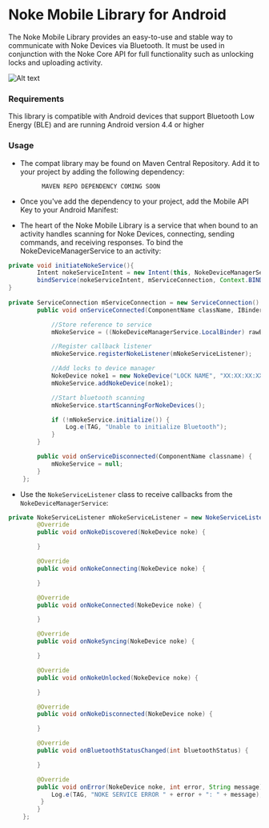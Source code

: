 
# Noke Mobile Library for Android #

The Noke Mobile Library provides an easy-to-use and stable way to communicate with Noke Devices via Bluetooth.  It must be used in conjunction with the Noke Core API for full functionality such as unlocking locks and uploading activity.

![Alt text](https://i.imgur.com/UQh2nNy.png)

### Requirements ###

This library is compatible with Android devices that support Bluetooth Low Energy (BLE) and are running Android version 4.4 or higher

### Usage ###

* The compat library may be found on Maven Central Repository.  Add it to your project by adding the following dependency:

            MAVEN REPO DEPENDENCY COMING SOON
	
* Once you've add the dependency to your project, add the Mobile API Key to your Android Manifest:
        <meta-data android:name= "noke-core-api-mobile-key"
                   android:value= "MOBILE_KEY_HERE"
                   />

* The heart of the Noke Mobile Library is a service that when bound to an activity handles scanning for Noke Devices, connecting, sending commands, and receiving responses. To bind the NokeDeviceManagerService to an activity:
```java
private void initiateNokeService(){
        Intent nokeServiceIntent = new Intent(this, NokeDeviceManagerService.class);
        bindService(nokeServiceIntent, mServiceConnection, Context.BIND_AUTO_CREATE);
}
            
private ServiceConnection mServiceConnection = new ServiceConnection() {
        public void onServiceConnected(ComponentName className, IBinder rawBinder) {

            //Store reference to service
            mNokeService = ((NokeDeviceManagerService.LocalBinder) rawBinder).getService();

            //Register callback listener
            mNokeService.registerNokeListener(mNokeServiceListener);

            //Add locks to device manager
            NokeDevice noke1 = new NokeDevice("LOCK NAME", "XX:XX:XX:XX:XX:XX");
            mNokeService.addNokeDevice(noke1);

            //Start bluetooth scanning
            mNokeService.startScanningForNokeDevices();

            if (!mNokeService.initialize()) {
                Log.e(TAG, "Unable to initialize Bluetooth");
            }
        }

        public void onServiceDisconnected(ComponentName classname) {
            mNokeService = null;
        }
    };
```

* Use the `NokeServiceListener` class to receive callbacks from the `NokeDeviceManagerService`:

```java
private NokeServiceListener mNokeServiceListener = new NokeServiceListener() {
        @Override
        public void onNokeDiscovered(NokeDevice noke) {

        }

        @Override
        public void onNokeConnecting(NokeDevice noke) {

        }

        @Override
        public void onNokeConnected(NokeDevice noke) {

        }

        @Override
        public void onNokeSyncing(NokeDevice noke) {

        }

        @Override
        public void onNokeUnlocked(NokeDevice noke) {

        }

        @Override
        public void onNokeDisconnected(NokeDevice noke) {

        }

        @Override
        public void onBluetoothStatusChanged(int bluetoothStatus) {

        }

        @Override
        public void onError(NokeDevice noke, int error, String message) {
            Log.e(TAG, "NOKE SERVICE ERROR " + error + ": " + message);
         }
        }
    };
```
